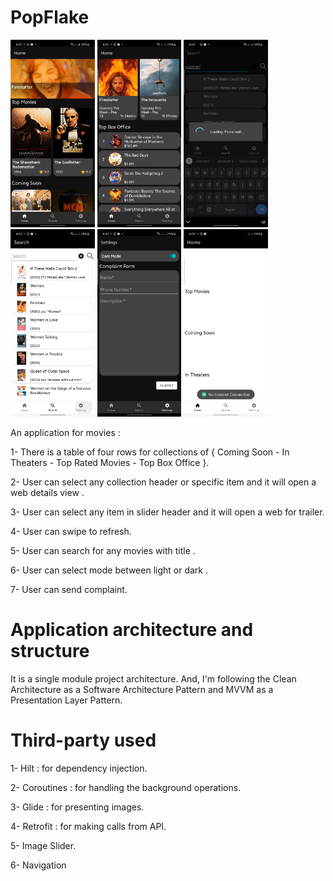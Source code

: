 # PopFlake
<img src="pic/1.jpg" alt="1" height="300"/> <img src="pic/2.jpg" alt="1" height="300"/>
<img src="pic/3.jpg" alt="1" height="300"/> <img src="pic/4.jpg" alt="1" height="300"/>
<img src="pic/5.jpg" alt="1" height="300"/> <img src="pic/6.jpg" alt="1" height="300"/>


An application for movies :

1- There is a table of four rows for collections of { Coming Soon - In Theaters - Top Rated Movies - Top Box Office }.

2- User can select any collection header or specific item and it will open a web details view .

3- User can select any item in slider header and it will open a web for trailer.

4- User can swipe to refresh.

5- User can search for any movies with title .

6- User can select mode between light or dark .

7- User can send complaint.

# Application architecture and structure

It is a single module project architecture. And, I'm following the Clean Architecture as a Software Architecture Pattern and MVVM as a Presentation Layer Pattern.

# Third-party used

1- Hilt : for dependency injection.

2- Coroutines : for handling the background operations.

3- Glide : for presenting images.

4- Retrofit : for making calls from API.

5- Image Slider.

6- Navigation
